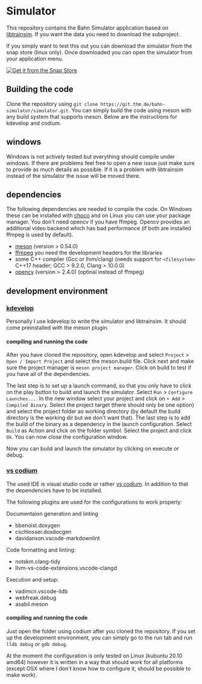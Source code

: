 # Simulator

This repository contains the Bahn Simulator application based on [libtrainsim](https://git.thm.de/bahn-simulator/libtrainsim).
If you want the data you need to download the subproject.

If you simply want to test this out you can download the simulator from the snap store (linux only).
Once downloaded you can open the simulator from your application menu.

[![Get it from the Snap Store](https://snapcraft.io/static/images/badges/en/snap-store-black.svg)](https://snapcraft.io/libtrainsim)

## Building the code

Clone the repository using `git clone https://git.thm.de/bahn-simulator/simulator.git`.
You can simply build the code using meson with any build system that supports meson.
Below are the instructions for kdevelop and codium.

## windows

Windows is not actively tested but everything should compile under windows.
If there are problems feel free to open a new issue just make sure to provide as much details as possible.
If it is a problem with libtrainsim instead of the simulator the issue will be moved there.

## dependencies

The following dependencies are needed to compile the code.
On Windows these can be installed with [choco](https://chocolatey.org/) and on Linux you can use your package manager.
You don't need opencv if you have ffmpeg. Opencv provides an additional video backend which has bad performance (if both are installed ffmpeg is used by default).

* [meson](https://mesonbuild.com/) (version > 0.54.0)
* [ffmpeg](https://www.ffmpeg.org/download.html) you need the development headers for the libraries
* some C++ compiler (Gcc or llvm/clang) (needs support for `<filesystem>` C++17 header; GCC > 9.2.0, Clang > 10.0.0)
* [opencv](https://opencv.org/releases/) (version > 2.4.0) (optinal instead of ffmpeg)

## development environment

### [kdevelop](https://www.kdevelop.org/)

Personally I use kdevelop to write the simulator and libtrainsim.
It should come preinstalled with the meson plugin.

#### compiling and running the code

After you have cloned the repository, open kdevelop and select `Project` > `Open / Import Project` and select the meson.build file.
Click next and make sure the project manager is `meson project manager`.
Click on build to test if you have all of the dependencies.

The last step is to set up a launch command, so that you only have to click on the play button to build and launch the simulator.
Select `Run` > `Configure Launches...`.
In the new window select your project and click on `+ Add` > `Compiled Binary`.
Select the project target (there should only be one option) and select the project folder as working directory (by default the build directory is the working dir but we don't want that).
The last step is to add the build of the binary as a dependency in the launch configuration.
Select `Build` as Action and click on the folder symbol.
Select the project and click `Ok`.
You can now close the configuration window.

Now you can build and launch the simulator by clicking on execute or debug.

### [vs codium](https://vscodium.com/)

The used IDE is visual studio code or rather [vs codium](https://vscodium.com/).
In addition to that the dependencies have to be installed.

The following plugins are used for the configurations to work properly:

Documentaion generation and linting

* bbenoist.doxygen
* cschlosser.doxdocgen
* davidanson.vscode-markdownlint

Code formatting and linting:

* notskm.clang-tidy
* llvm-vs-code-extensions.vscode-clangd

Execution and setup:

* vadimcn.vscode-lldb
* webfreak.debug
* asabil.meson

#### compiling and running the code

Just open the folder using codium after you cloned the repository.
If you set up the development environment, you can simply go to the run tab and run `lldb debug` or `gdb debug`.

At the moment the configuration is only tested on Linux (kubuntu 20.10 amd64) however it is written in a way that should work for all platforms (except OSX where I don't know how to configure it, should be possible to make work).
